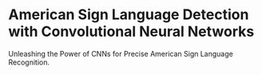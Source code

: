 # American Sign Language Detection with Convolutional Neural Networks
Unleashing the Power of CNNs for Precise American Sign Language Recognition.
